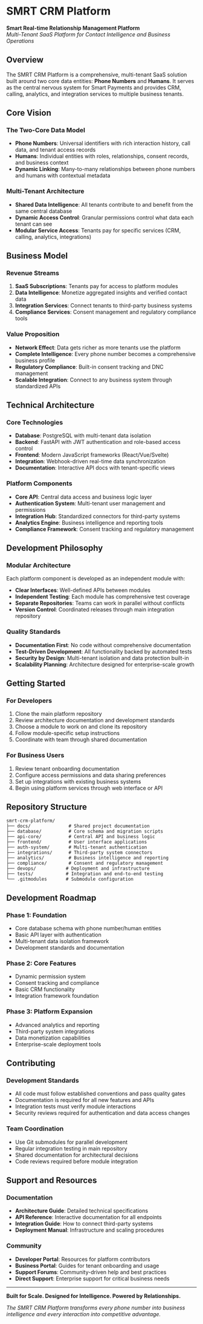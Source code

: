 # SMRT CRM Platform

**Smart Real-time Relationship Management Platform**  
*Multi-Tenant SaaS Platform for Contact Intelligence and Business Operations*

## Overview

The SMRT CRM Platform is a comprehensive, multi-tenant SaaS solution built around two core data entities: **Phone Numbers** and **Humans**. It serves as the central nervous system for Smart Payments and provides CRM, calling, analytics, and integration services to multiple business tenants.

## Core Vision

### The Two-Core Data Model
- **Phone Numbers**: Universal identifiers with rich interaction history, call data, and tenant access records
- **Humans**: Individual entities with roles, relationships, consent records, and business context
- **Dynamic Linking**: Many-to-many relationships between phone numbers and humans with contextual metadata

### Multi-Tenant Architecture
- **Shared Data Intelligence**: All tenants contribute to and benefit from the same central database
- **Dynamic Access Control**: Granular permissions control what data each tenant can see
- **Modular Service Access**: Tenants pay for specific services (CRM, calling, analytics, integrations)

## Business Model

### Revenue Streams
1. **SaaS Subscriptions**: Tenants pay for access to platform modules
2. **Data Intelligence**: Monetize aggregated insights and verified contact data
3. **Integration Services**: Connect tenants to third-party business systems
4. **Compliance Services**: Consent management and regulatory compliance tools

### Value Proposition
- **Network Effect**: Data gets richer as more tenants use the platform
- **Complete Intelligence**: Every phone number becomes a comprehensive business profile
- **Regulatory Compliance**: Built-in consent tracking and DNC management
- **Scalable Integration**: Connect to any business system through standardized APIs

## Technical Architecture

### Core Technologies
- **Database**: PostgreSQL with multi-tenant data isolation
- **Backend**: FastAPI with JWT authentication and role-based access control
- **Frontend**: Modern JavaScript frameworks (React/Vue/Svelte)
- **Integration**: Webhook-driven real-time data synchronization
- **Documentation**: Interactive API docs with tenant-specific views

### Platform Components
- **Core API**: Central data access and business logic layer
- **Authentication System**: Multi-tenant user management and permissions
- **Integration Hub**: Standardized connectors for third-party systems
- **Analytics Engine**: Business intelligence and reporting tools
- **Compliance Framework**: Consent tracking and regulatory management

## Development Philosophy

### Modular Architecture
Each platform component is developed as an independent module with:
- **Clear Interfaces**: Well-defined APIs between modules
- **Independent Testing**: Each module has comprehensive test coverage
- **Separate Repositories**: Teams can work in parallel without conflicts
- **Version Control**: Coordinated releases through main integration repository

### Quality Standards
- **Documentation First**: No code without comprehensive documentation
- **Test-Driven Development**: All functionality backed by automated tests
- **Security by Design**: Multi-tenant isolation and data protection built-in
- **Scalability Planning**: Architecture designed for enterprise-scale growth

## Getting Started

### For Developers
1. Clone the main platform repository
2. Review architecture documentation and development standards
3. Choose a module to work on and clone its repository
4. Follow module-specific setup instructions
5. Coordinate with team through shared documentation

### For Business Users
1. Review tenant onboarding documentation
2. Configure access permissions and data sharing preferences
3. Set up integrations with existing business systems
4. Begin using platform services through web interface or API

## Repository Structure

```
smrt-crm-platform/
├── docs/              # Shared project documentation
├── database/          # Core schema and migration scripts
├── api-core/          # Central API and business logic
├── frontend/          # User interface applications
├── auth-system/       # Multi-tenant authentication
├── integrations/      # Third-party system connectors
├── analytics/         # Business intelligence and reporting
├── compliance/        # Consent and regulatory management
├── devops/           # Deployment and infrastructure
├── tests/            # Integration and end-to-end testing
└── .gitmodules       # Submodule configuration
```

## Development Roadmap

### Phase 1: Foundation
- Core database schema with phone number/human entities
- Basic API layer with authentication
- Multi-tenant data isolation framework
- Development standards and documentation

### Phase 2: Core Features
- Dynamic permission system
- Consent tracking and compliance
- Basic CRM functionality
- Integration framework foundation

### Phase 3: Platform Expansion
- Advanced analytics and reporting
- Third-party system integrations
- Data monetization capabilities
- Enterprise-scale deployment tools

## Contributing

### Development Standards
- All code must follow established conventions and pass quality gates
- Documentation is required for all new features and APIs
- Integration tests must verify module interactions
- Security reviews required for authentication and data access changes

### Team Coordination
- Use Git submodules for parallel development
- Regular integration testing in main repository
- Shared documentation for architectural decisions
- Code reviews required before module integration

## Support and Resources

### Documentation
- **Architecture Guide**: Detailed technical specifications
- **API Reference**: Interactive documentation for all endpoints
- **Integration Guide**: How to connect third-party systems
- **Deployment Manual**: Infrastructure and scaling procedures

### Community
- **Developer Portal**: Resources for platform contributors
- **Business Portal**: Guides for tenant onboarding and usage
- **Support Forums**: Community-driven help and best practices
- **Direct Support**: Enterprise support for critical business needs

---

**Built for Scale. Designed for Intelligence. Powered by Relationships.**

*The SMRT CRM Platform transforms every phone number into business intelligence and every interaction into competitive advantage.*